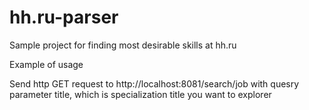 # hh.ru-parser
Sample project for finding most desirable skills at hh.ru

Example of usage

Send http GET request to http://localhost:8081/search/job with quesry parameter title, which is specialization title you want to explorer
